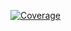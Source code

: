 [![Coverage](https://sonarcloud.io/api/project_badges/measure?project=rrrguez_Airport&metric=coverage)](https://sonarcloud.io/summary/new_code?id=rrrguez_Airport)
